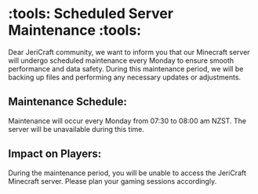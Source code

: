# :tools: Scheduled Server Maintenance :tools:
Dear JeriCraft community, we want to inform you that our Minecraft server will undergo scheduled maintenance every Monday to ensure smooth performance and data safety. During this maintenance period, we will be backing up files and performing any necessary updates or adjustments.

## Maintenance Schedule:
Maintenance will occur every Monday from 07:30 to 08:00 am NZST. The server will be unavailable during this time.

## Impact on Players:
During the maintenance period, you will be unable to access the JeriCraft Minecraft server. Please plan your gaming sessions accordingly.